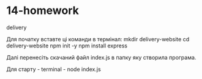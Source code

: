 # 14-homework
delivery

Для початку вставте ці команди в термінал:
mkdir delivery-website
cd delivery-website
npm init -y
npm install express

Далі перенесіть скачаний файл index.js в папку яку створила програма.

Для старту - terminal - node index.js

